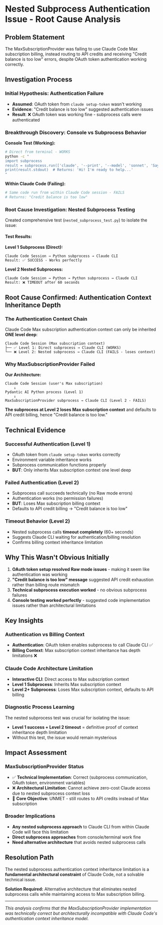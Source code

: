 # Nested Subprocess Authentication Issue - Root Cause Analysis

## Problem Statement

The MaxSubscriptionProvider was failing to use Claude Code Max subscription billing, instead routing to API credits and receiving "Credit balance is too low" errors, despite OAuth token authentication working correctly.

## Investigation Process

### Initial Hypothesis: Authentication Failure
- **Assumed**: OAuth token from `claude setup-token` wasn't working
- **Evidence**: "Credit balance is too low" suggested authentication issues
- **Result**: ❌ OAuth token was working fine - subprocess calls were authenticated

### Breakthrough Discovery: Console vs Subprocess Behavior

**Console Test (Working):**
```bash
# Direct from terminal - WORKS
python -c "
import subprocess
result = subprocess.run(['claude', '--print', '--model', 'sonnet', 'Say Hi'])
print(result.stdout)  # Returns: 'Hi! I'm ready to help...'
"
```

**Within Claude Code (Failing):**
```bash
# Same code run from within Claude Code session - FAILS
# Returns: "Credit balance is too low"
```

### Root Cause Investigation: Nested Subprocess Testing

Created comprehensive test (`nested_subprocess_test.py`) to isolate the issue:

#### Test Results:

**Level 1 Subprocess (Direct):**
```
Claude Code Session → Python subprocess → Claude CLI
Result: ✅ SUCCESS - Works perfectly
```

**Level 2 Nested Subprocess:**
```  
Claude Code Session → Python → Python subprocess → Claude CLI
Result: ❌ TIMEOUT after 60 seconds
```

## Root Cause Confirmed: Authentication Context Inheritance Depth

### The Authentication Context Chain

Claude Code Max subscription authentication context can only be inherited **ONE level deep**:

```
Claude Code Session (Max subscription context)
├── ✅ Level 1: Direct subprocess → Claude CLI (WORKS)
└── ❌ Level 2: Nested subprocess → Claude CLI (FAILS - loses context)
```

### Why MaxSubscriptionProvider Failed

**Our Architecture:**
```
Claude Code Session (user's Max subscription)
    ↓
Pydantic AI Python process (Level 1)
    ↓  
MaxSubscriptionProvider subprocess → Claude CLI (Level 2 - FAILS)
```

**The subprocess at Level 2 loses Max subscription context** and defaults to API credit billing, hence "Credit balance is too low."

## Technical Evidence

### Successful Authentication (Level 1)
- OAuth token from `claude setup-token` works correctly
- Environment variable inheritance works
- Subprocess communication functions properly
- **BUT**: Only inherits Max subscription context one level deep

### Failed Authentication (Level 2)  
- Subprocess call succeeds technically (no Raw mode errors)
- Authentication works (no permission failures)
- **BUT**: Loses Max subscription billing context
- Defaults to API credit billing → "Credit balance is too low"

### Timeout Behavior (Level 2)
- Nested subprocess calls **timeout completely** (60+ seconds)
- Suggests Claude CLI waiting for authentication/billing resolution
- Confirms billing context inheritance limitation

## Why This Wasn't Obvious Initially

1. **OAuth token setup resolved Raw mode issues** - making it seem like authentication was working
2. **"Credit balance is too low" message** suggested API credit exhaustion rather than billing route mismatch
3. **Technical subprocess execution worked** - no obvious subprocess failures
4. **Console testing worked perfectly** - suggested code implementation issues rather than architectural limitations

## Key Insights

### Authentication vs Billing Context
- **Authentication**: OAuth token enables subprocess to call Claude CLI ✅
- **Billing Context**: Max subscription context inheritance has depth limitations ❌

### Claude Code Architecture Limitation
- **Interactive CLI**: Direct access to Max subscription context
- **Level 1 Subprocess**: Inherits Max subscription context  
- **Level 2+ Subprocess**: Loses Max subscription context, defaults to API billing

### Diagnostic Process Learning
The nested subprocess test was crucial for isolating the issue:
- **Level 1 success + Level 2 timeout** = definitive proof of context inheritance depth limitation
- Without this test, the issue would remain mysterious

## Impact Assessment

### MaxSubscriptionProvider Status
- ✅ **Technical Implementation**: Correct (subprocess communication, OAuth token, environment variables)
- ❌ **Architectural Limitation**: Cannot achieve zero-cost Claude access due to nested subprocess context loss
- 🎯 **Core Objective**: UNMET - still routes to API credits instead of Max subscription

### Broader Implications
- **Any nested subprocess approach** to Claude CLI from within Claude Code will face this limitation
- **Direct subprocess approaches** from console/terminal work fine
- **Need alternative architecture** that avoids nested subprocess calls

## Resolution Path

The nested subprocess authentication context inheritance limitation is a **fundamental architectural constraint** of Claude Code, not a solvable technical issue.

**Solution Required:** Alternative architecture that eliminates nested subprocess calls while maintaining access to Max subscription billing.

---

*This analysis confirms that the MaxSubscriptionProvider implementation was technically correct but architecturally incompatible with Claude Code's authentication context inheritance model.*